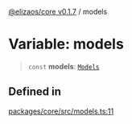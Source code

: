 [@elizaos/core v0.1.7](../index.md) / models

# Variable: models

> `const` **models**: [`Models`](../type-aliases/Models.md)

## Defined in

[packages/core/src/models.ts:11](https://github.com/JoeyKhd/eliza/blob/main/packages/core/src/models.ts#L11)
